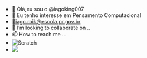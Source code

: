 - 👋 Olá,eu sou o @iagoking007
- 👀 Eu tenho interesse em Pensamento Computacional
- 📧iago.roik@escola.pr.gov.br
- 💞️ I’m looking to collaborate on ..
- 📫 How to reach me ...
- ![Scratch](https://img.shields.io/badge/Scratch-4D97FF?style=for-the-badge&logo=Scratch&logoColor=white)
- <img src="https://img.shields.io/badge/JavaScript-323330?style=for-the-badge&logo=javascript&logoColor=F7DF1E">



<!---
iagoking007/iagoking007 is a ✨ special ✨ repository because its `README.md` (this file) appears on your GitHub profile.
You can click the Preview link to take a look at your changes.
--->
